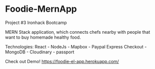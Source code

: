# Foodie-MernApp
Project #3 Ironhack Bootcamp

MERN Stack application, which connects chefs nearby with people that want to buy homemade healthy food.

Technologies: React - NodeJs - Mapbox - Paypal Express Checkout - MongoDB - Cloudinary - passport

Check out Demo! https://foodie-el-app.herokuapp.com/
